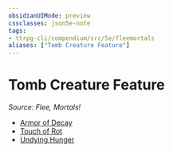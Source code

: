 ```yaml
---
obsidianUIMode: preview
cssclasses: json5e-note
tags:
- ttrpg-cli/compendium/src/5e/fleemortals
aliases: ["Tomb Creature Feature"]
---
```

# Tomb Creature Feature
*Source: Flee, Mortals!* 

- [Armor of Decay](Misc%20Files/CLI/compendium/optional-features/armor-of-decay-fleemortals.md)
- [Touch of Rot](Misc%20Files/CLI/compendium/optional-features/touch-of-rot-fleemortals.md)
- [Undying Hunger](Misc%20Files/CLI/compendium/optional-features/undying-hunger-fleemortals.md)